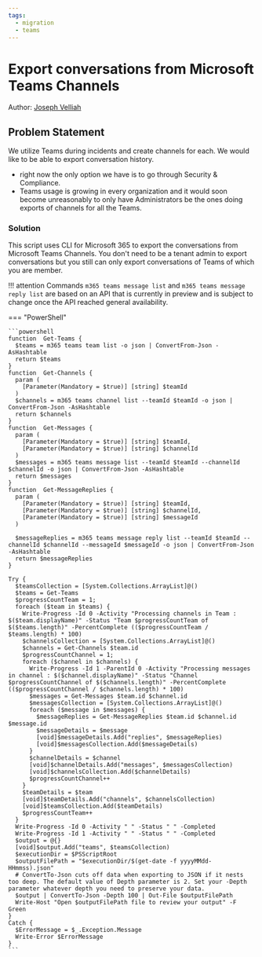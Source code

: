 ```yaml
---
tags:
  - migration
  - teams
---
```


# Export conversations from Microsoft Teams Channels

Author: [Joseph Velliah](https://sprider.blog/export-conversations-from-microsoft-teams)

## Problem Statement

We utilize Teams during incidents and create channels for each. We would like to be able to export conversation history.

- right now the only option we have is to go through Security & Compliance.
- Teams usage is growing in every organization and it would soon become unreasonably to only have Administrators be the ones doing exports of channels for all the Teams.

### Solution

This script uses CLI for Microsoft 365 to export the conversations from Microsoft Teams Channels. You don't need to be a tenant admin to export conversations but you still can only export conversations of Teams of which you are member.

!!! attention
    Commands `m365 teams message list` and `m365 teams message reply list` are based on an API that is currently in preview and is subject to change once the API reached general availability.

=== "PowerShell"

    ```powershell
    function  Get-Teams {
      $teams = m365 teams team list -o json | ConvertFrom-Json -AsHashtable
      return $teams
    }
    function  Get-Channels {
      param (
        [Parameter(Mandatory = $true)] [string] $teamId
      )
      $channels = m365 teams channel list --teamId $teamId -o json | ConvertFrom-Json -AsHashtable
      return $channels
    }
    function  Get-Messages {
      param (
        [Parameter(Mandatory = $true)] [string] $teamId,
        [Parameter(Mandatory = $true)] [string] $channelId
      )
      $messages = m365 teams message list --teamId $teamId --channelId $channelId -o json | ConvertFrom-Json -AsHashtable
      return $messages
    }
    function  Get-MessageReplies {
      param (
        [Parameter(Mandatory = $true)] [string] $teamId,
        [Parameter(Mandatory = $true)] [string] $channelId,
        [Parameter(Mandatory = $true)] [string] $messageId
      )

      $messageReplies = m365 teams message reply list --teamId $teamId --channelId $channelId --messageId $messageId -o json | ConvertFrom-Json -AsHashtable
      return $messageReplies
    }

    Try {
      $teamsCollection = [System.Collections.ArrayList]@()
      $teams = Get-Teams
      $progressCountTeam = 1;
      foreach ($team in $teams) {
        Write-Progress -Id 0 -Activity "Processing channels in Team : $($team.displayName)" -Status "Team $progressCountTeam of $($teams.length)" -PercentComplete (($progressCountTeam / $teams.length) * 100)
        $channelsCollection = [System.Collections.ArrayList]@()
        $channels = Get-Channels $team.id
        $progressCountChannel = 1;
        foreach ($channel in $channels) {
          Write-Progress -Id 1 -ParentId 0 -Activity "Processing messages in channel : $($channel.displayName)" -Status "Channel $progressCountChannel of $($channels.length)" -PercentComplete (($progressCountChannel / $channels.length) * 100)
          $messages = Get-Messages $team.id $channel.id
          $messagesCollection = [System.Collections.ArrayList]@()
          foreach ($message in $messages) {
            $messageReplies = Get-MessageReplies $team.id $channel.id $message.id
            $messageDetails = $message
            [void]$messageDetails.Add("replies", $messageReplies)
            [void]$messagesCollection.Add($messageDetails)
          }
          $channelDetails = $channel
          [void]$channelDetails.Add("messages", $messagesCollection)
          [void]$channelsCollection.Add($channelDetails)
          $progressCountChannel++
        }
        $teamDetails = $team
        [void]$teamDetails.Add("channels", $channelsCollection)
        [void]$teamsCollection.Add($teamDetails)
        $progressCountTeam++
      }
      Write-Progress -Id 0 -Activity " " -Status " " -Completed
      Write-Progress -Id 1 -Activity " " -Status " " -Completed
      $output = @{}
      [void]$output.Add("teams", $teamsCollection)
      $executionDir = $PSScriptRoot
      $outputFilePath = "$executionDir/$(get-date -f yyyyMMdd-HHmmss).json"
      # ConvertTo-Json cuts off data when exporting to JSON if it nests too deep. The default value of Depth parameter is 2. Set your -Depth parameter whatever depth you need to preserve your data.
      $output | ConvertTo-Json -Depth 100 | Out-File $outputFilePath 
      Write-Host "Open $outputFilePath file to review your output" -F Green 
    }
    Catch {
      $ErrorMessage = $_.Exception.Message
      Write-Error $ErrorMessage
    }
    ```
